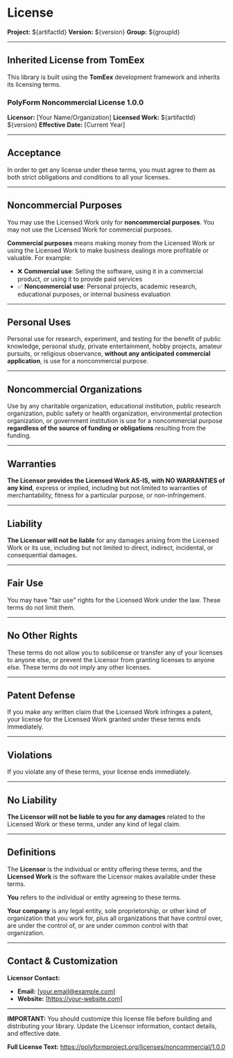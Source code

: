 # License

**Project:** ${artifactId}
**Version:** ${version}
**Group:** ${groupId}

---

## Inherited License from TomEex

This library is built using the **TomEex** development framework and inherits its licensing terms.

### PolyForm Noncommercial License 1.0.0

**Licensor:** [Your Name/Organization]
**Licensed Work:** ${artifactId} ${version}
**Effective Date:** [Current Year]

---

## Acceptance

In order to get any license under these terms, you must agree to them as both strict obligations and conditions to all your licenses.

---

## Noncommercial Purposes

You may use the Licensed Work only for **noncommercial purposes**. You may not use the Licensed Work for commercial purposes.

**Commercial purposes** means making money from the Licensed Work or using the Licensed Work to make business dealings more profitable or valuable. For example:

- ❌ **Commercial use**: Selling the software, using it in a commercial product, or using it to provide paid services
- ✅ **Noncommercial use**: Personal projects, academic research, educational purposes, or internal business evaluation

---

## Personal Uses

Personal use for research, experiment, and testing for the benefit of public knowledge, personal study, private entertainment, hobby projects, amateur pursuits, or religious observance, **without any anticipated commercial application**, is use for a noncommercial purpose.

---

## Noncommercial Organizations

Use by any charitable organization, educational institution, public research organization, public safety or health organization, environmental protection organization, or government institution is use for a noncommercial purpose **regardless of the source of funding or obligations** resulting from the funding.

---

## Warranties

**The Licensor provides the Licensed Work AS-IS, with NO WARRANTIES of any kind**, express or implied, including but not limited to warranties of merchantability, fitness for a particular purpose, or non-infringement.

---

## Liability

**The Licensor will not be liable** for any damages arising from the Licensed Work or its use, including but not limited to direct, indirect, incidental, or consequential damages.

---

## Fair Use

You may have "fair use" rights for the Licensed Work under the law. These terms do not limit them.

---

## No Other Rights

These terms do not allow you to sublicense or transfer any of your licenses to anyone else, or prevent the Licensor from granting licenses to anyone else. These terms do not imply any other licenses.

---

## Patent Defense

If you make any written claim that the Licensed Work infringes a patent, your license for the Licensed Work granted under these terms ends immediately.

---

## Violations

If you violate any of these terms, your license ends immediately.

---

## No Liability

**The Licensor will not be liable to you for any damages** related to the Licensed Work or these terms, under any kind of legal claim.

---

## Definitions

The **Licensor** is the individual or entity offering these terms, and the **Licensed Work** is the software the Licensor makes available under these terms.

**You** refers to the individual or entity agreeing to these terms.

**Your company** is any legal entity, sole proprietorship, or other kind of organization that you work for, plus all organizations that have control over, are under the control of, or are under common control with that organization.

---

## Contact & Customization

**Licensor Contact:**
- **Email:** [your.email@example.com]
- **Website:** [https://your-website.com]

---

**IMPORTANT:** You should customize this license file before building and distributing your library. Update the Licensor information, contact details, and effective date.

**Full License Text:** https://polyformproject.org/licenses/noncommercial/1.0.0
